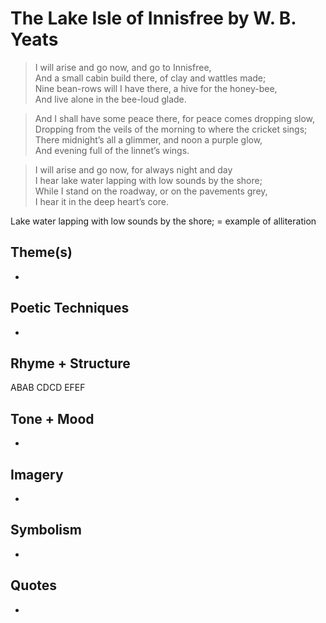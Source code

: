# The Lake Isle of Innisfree by W. B. Yeats

> I will arise and go now, and go to Innisfree,  
> And a small cabin build there, of clay and wattles made;  
> Nine bean-rows will I have there, a hive for the honey-bee,  
> And live alone in the bee-loud glade.  

> And I shall have some peace there, for peace comes dropping slow,  
> Dropping from the veils of the morning to where the cricket sings;  
> There midnight’s all a glimmer, and noon a purple glow,  
> And evening full of the linnet’s wings.  

> I will arise and go now, for always night and day  
> I hear lake water lapping with low sounds by the shore;  
> While I stand on the roadway, or on the pavements grey,  
> I hear it in the deep heart’s core.   

Lake water lapping with low sounds by the shore; = example of alliteration

## Theme(s)
- 

## Poetic Techniques
- 

## Rhyme + Structure

ABAB CDCD EFEF

## Tone + Mood
- 

## Imagery
- 

## Symbolism
- 

## Quotes
- 

